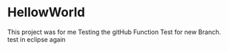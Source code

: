 # HellowWorld
This project was for me Testing the gitHub Function
Test for new Branch.
test in eclipse
again
